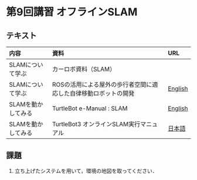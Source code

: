 # 第9回講習 オフラインSLAM
## テキスト
|内容|資料|URL|
|:-|:-|:-|
|SLAMについて学ぶ  |カーロボ資料（SLAM）     ||
|SLAMについて学ぶ  |ROSの活用による屋外の歩行者空間に適応した自律移動ロボットの開発| [English](https://www.slideshare.net/hara-y/ros-slam-navigation-rsj-seminar) |
|SLAMを動かしてみる|TurtleBot e-Manual : SLAM|[English](http://emanual.robotis.com/docs/en/platform/turtlebot3/slam/#run-slam-nodes)|
|SLAMを動かしてみる|TurtleBot3 オンラインSLAM実行マニュアル|[日本語](SLAM.md)|

## 課題
1. 立ち上げたシステムを用いて，環境の地図を取ってください．

